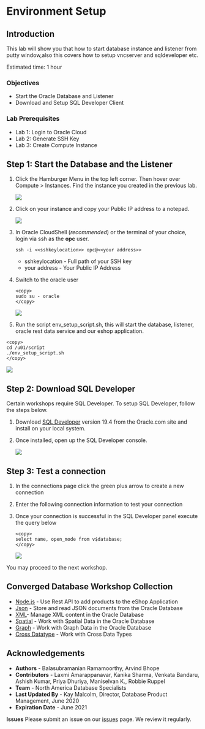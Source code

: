# Environment Setup 

## Introduction

This lab will show you that how to start database instance and listener from putty window,also this covers how to setup vncserver and sqldeveloper etc. 

Estimated time: 1 hour

### Objectives
- Start the Oracle Database and Listener
- Download and Setup SQL Developer Client

### Lab Prerequisites

- Lab 1: Login to Oracle Cloud
- Lab 2: Generate SSH Key
- Lab 3: Create Compute Instance

## Step 1: Start the Database and the Listener

1. Click the Hamburger Menu in the top left corner. Then hover over Compute > Instances. Find the instance you created in the previous lab. 

   ![](./images/nav_compute_instance.png " ")

2. Click on your instance and copy your Public IP address to a notepad. 

   ![](./images/public_ip.png " ")


3. In Oracle CloudShell (*recommended*) or the terminal of your choice, login via ssh as the **opc** user.  
 
      ````
      ssh -i <<sshkeylocation>> opc@<<your address>>
      ````

      - sshkeylocation - Full path of your SSH key
      - your address - Your Public IP Address
  
4. Switch to the oracle user
      ````
      <copy>
      sudo su - oracle
      </copy>
      ````

   ![](./images/env1.png " ")

5.  Run the script env_setup_script.sh, this will start the database, listener, oracle rest data service and our eshop          application.


````
<copy>
cd /u01/script
./env_setup_script.sh
</copy>
````

   ![](./images/env2.png " ")



## Step 2: Download SQL Developer

Certain workshops require SQL Developer.  To setup SQL Developer, follow the steps below.

1. Download [SQL Developer](https://www.oracle.com/tools/downloads/sqldev-downloads.html) version 19.4 from the Oracle.com site and install on your local system.

2. Once installed, open up the SQL Developer console.

      ![](./images/start-sql-developer.png " ")
   
## Step 3:  Test a connection

1.  In the connections page click the green plus arrow to create a new connection

2.  Enter the following connection information to test your connection

3.  Once your connection is successful in the SQL Developer panel execute the query below
      ````
      <copy>
      select name, open_mode from v$database;
      </copy>
      ````

      ![](./images/vdatabase.png " ")



You may proceed to the next workshop.

## Converged Database Workshop Collection

- [Node.js](?lab=node.js-lab-1-intro-setup) - Use Rest API to add products to the eShop Application
- [Json](?lab=json-lab-1-intro-setup) - Store and read JSON documents from the Oracle Database
- [XML](?lab=xml-lab-1-setup)- Manage XML content in the Oracle Database
- [Spatial](?lab=spatial-lab-1-setup) - Work with Spatial Data in the Oracle Database
- [Graph](?lab=graph-lab-1-intro-setup) - Work with Graph Data in the Oracle Database
- [Cross Datatype](?lab=cross-lab-1-intro-usage) - Work with Cross Data Types

## Acknowledgements

- **Authors** - Balasubramanian Ramamoorthy, Arvind Bhope
- **Contributors** - Laxmi Amarappanavar, Kanika Sharma, Venkata Bandaru, Ashish Kumar, Priya Dhuriya, Maniselvan K., Robbie Ruppel
- **Team** - North America Database Specialists
- **Last Updated By** - Kay Malcolm, Director, Database Product Management, June 2020
- **Expiration Date** - June 2021   

**Issues**
Please submit an issue on our [issues](https://github.com/oracle/learning-library/issues) page. We review it regularly.
  


















